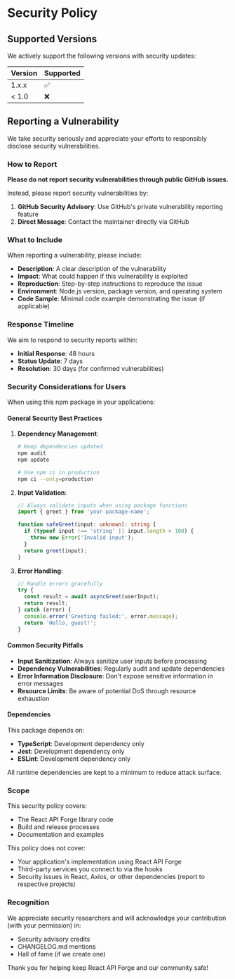 # Security Policy

## Supported Versions

We actively support the following versions with security updates:

| Version | Supported          |
| ------- | ------------------ |
| 1.x.x   | :white_check_mark: |
| < 1.0   | :x:                |

## Reporting a Vulnerability

We take security seriously and appreciate your efforts to responsibly disclose security vulnerabilities.

### How to Report

**Please do not report security vulnerabilities through public GitHub issues.**

Instead, please report security vulnerabilities by:

1. **GitHub Security Advisory**: Use GitHub's private vulnerability reporting feature
2. **Direct Message**: Contact the maintainer directly via GitHub

### What to Include

When reporting a vulnerability, please include:

- **Description**: A clear description of the vulnerability
- **Impact**: What could happen if this vulnerability is exploited
- **Reproduction**: Step-by-step instructions to reproduce the issue
- **Environment**: Node.js version, package version, and operating system
- **Code Sample**: Minimal code example demonstrating the issue (if applicable)

### Response Timeline

We aim to respond to security reports within:

- **Initial Response**: 48 hours
- **Status Update**: 7 days
- **Resolution**: 30 days (for confirmed vulnerabilities)

### Security Considerations for Users

When using this npm package in your applications:

#### General Security Best Practices

1. **Dependency Management**:

   ```bash
   # Keep dependencies updated
   npm audit
   npm update

   # Use npm ci in production
   npm ci --only=production
   ```

2. **Input Validation**:

   ```typescript
   // Always validate inputs when using package functions
   import { greet } from 'your-package-name';

   function safeGreet(input: unknown): string {
     if (typeof input !== 'string' || input.length > 100) {
       throw new Error('Invalid input');
     }
     return greet(input);
   }
   ```

3. **Error Handling**:
   ```typescript
   // Handle errors gracefully
   try {
     const result = await asyncGreet(userInput);
     return result;
   } catch (error) {
     console.error('Greeting failed:', error.message);
     return 'Hello, guest!';
   }
   ```

#### Common Security Pitfalls

- **Input Sanitization**: Always sanitize user inputs before processing
- **Dependency Vulnerabilities**: Regularly audit and update dependencies
- **Error Information Disclosure**: Don't expose sensitive information in error messages
- **Resource Limits**: Be aware of potential DoS through resource exhaustion

#### Dependencies

This package depends on:

- **TypeScript**: Development dependency only
- **Jest**: Development dependency only
- **ESLint**: Development dependency only

All runtime dependencies are kept to a minimum to reduce attack surface.

### Scope

This security policy covers:

- The React API Forge library code
- Build and release processes
- Documentation and examples

This policy does not cover:

- Your application's implementation using React API Forge
- Third-party services you connect to via the hooks
- Security issues in React, Axios, or other dependencies (report to respective projects)

### Recognition

We appreciate security researchers and will acknowledge your contribution (with your permission) in:

- Security advisory credits
- CHANGELOG.md mentions
- Hall of fame (if we create one)

Thank you for helping keep React API Forge and our community safe!
